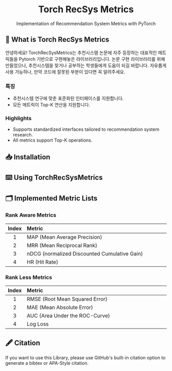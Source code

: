 # <div align="center"> Torch RecSys Metrics </div>
<div align="center"> Implementation of Recommendation System Metrics with PyTorch </div>

## 🤗 What is Torch RecSys Metrics

안녕하세요! TorchRecSysMetrics는 추천시스템 논문에 자주 등장하는 대표적인 메트릭들을 Pytorch 기반으로 구현해놓은 라이브러리입니다. 논문 구현 라이브러리를 위해 만들었으나, 추천시스템을 찾거나 공부하는 학생들에게 도움이 되길 바랍니다. 자유롭게 사용 가능하나, 만약 코드에 잘못된 부분이 있다면 꼭 알려주세요.<br>

### 특징
- 추천시스템 연구에 맞춘 표준화된 인터페이스를 지원합니다.
- 모든 메트릭이 Top-K 연산을 지원합니다.

### Highlights
- Supports standardized interfaces tailored to recommendation system research.
- All metrics support Top-K operations.

## 📥 Installation

## ⌨️ Using TorchRecSysMetrics


## 🗂 Implemented Metric Lists

### Rank Aware Metrics
|Index|Metric　　　　　　　　　　　　　　　　　　　　　　　　　　　　　|Review|Implementation|
|:---:|:----------------------------------------------|:------------:|:------------:|
|1    |MAP (Mean Average Precision)                   |[Link]() |[Link]() |
|2    |MRR (Mean Reciprocal Rank)                     |[Link]() |[Link]() |
|3    |nDCG (normalized Discounted Cumulative Gain)   |[Link]() |[Link]() |
|4    |HR (Hit Rate)                                  |[Link]() |[Link]() |

### Rank Less Metrics
|Index|Metric　　　　　　　　　　　　　　　　　　　　　　　　　　　　　|Review|Implementation|
|:---:|:----------------------------------------------|:------------:|:------------:|
|1    |RMSE (Root Mean Squared Error)                 |[Link]() |[Link]() |
|2    |MAE (Mean Absolute Error)                      |[Link]() |[Link]() |
|3    |AUC (Area Under the ROC-Curve)                 |[Link]() |[Link]() |
|4    |Log Loss                                       |[Link]() |[Link]() |

## 🖋 Citation
If you want to use this Library, please use GitHub's built-in citation option to generate a bibtex or APA-Style citation.



